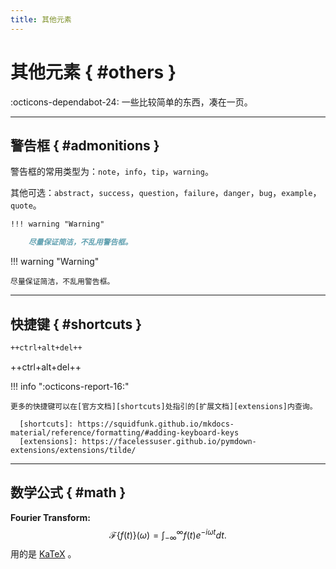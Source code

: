 ```yaml
---
title: 其他元素
---
```


其他元素 { #others }
====================

:octicons-dependabot-24: 一些比较简单的东西，凑在一页。

---

警告框 { #admonitions }
-----------------------

警告框的常用类型为：`note`，`info`，`tip`，`warning`。

其他可选：`abstract`，`success`，`question`，`failure`，`danger`，`bug`，`example`，`quote`。

``` markdown title="Admonitions"
!!! warning "Warning"

    尽量保证简洁，不乱用警告框。
```

<div class="result" markdown>

!!! warning "Warning"

    尽量保证简洁，不乱用警告框。

</div>

---

快捷键 { #shortcuts }
---------------------

``` markdown title="Keyboard keys"
++ctrl+alt+del++
```

<div class="result" markdown>

++ctrl+alt+del++

</div>

!!! info ":octicons-report-16:"
    
    更多的快捷键可以在[官方文档][shortcuts]处指引的[扩展文档][extensions]内查询。

      [shortcuts]: https://squidfunk.github.io/mkdocs-material/reference/formatting/#adding-keyboard-keys
      [extensions]: https://facelessuser.github.io/pymdown-extensions/extensions/tilde/

---

数学公式 { #math }
------------------

**Fourier Transform:**
$$
\mathcal{F} \{f(t)\} (\omega) = \int_{-\infty}^{\infty} f(t) e^{-i\omega t} dt.
$$
用的是 [KaTeX][katex] 。

  [katex]: https://katex.org/
